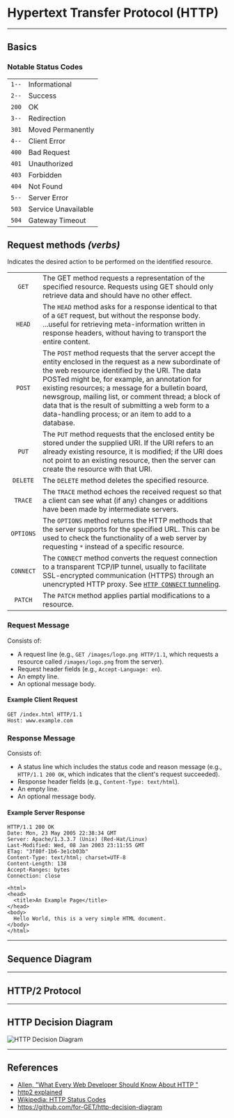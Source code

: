 # Hypertext Transfer Protocol (HTTP)

---

## Basics

### Notable Status Codes

|       |                     |
|-------|---------------------|
| `1--` | Informational       |
| `2--` | Success             |
| `200` | OK                  |
| `3--` | Redirection         |
| `301` | Moved Permanently   |
| `4--` | Client Error        |
| `400` | Bad Request         |
| `401` | Unauthorized        |
| `403` | Forbidden           |
| `404` | Not Found           |
| `5--` | Server Error        |
| `503` | Service Unavailable |
| `504` | Gateway Timeout     |

## Request methods *(verbs)*

Indicates the desired action to be performed on the identified resource.

|           |                                                                                                                                                                                                                                                                                                                                                                                                                                        |
|:---------:|----------------------------------------------------------------------------------------------------------------------------------------------------------------------------------------------------------------------------------------------------------------------------------------------------------------------------------------------------------------------------------------------------------------------------------------|
|   `GET`   | The GET method requests a representation of the specified resource. Requests using GET should only retrieve data and should have no other effect.                            |
|  `HEAD`   | The `HEAD` method asks for a response identical to that of a `GET` request, but without the response body. ...useful for retrieving meta-information written in response headers, without having to transport the entire content.                                                                                                                                                                                                   |
|  `POST`   | The `POST` method requests that the server accept the entity enclosed in the request as a new subordinate of the web resource identified by the URI. The data POSTed might be, for example, an annotation for existing resources; a message for a bulletin board, newsgroup, mailing list, or comment thread; a block of data that is the result of submitting a web form to a data-handling process; or an item to add to a database. |
|   `PUT`   | The `PUT` method requests that the enclosed entity be stored under the supplied URI. If the URI refers to an already existing resource, it is modified; if the URI does not point to an existing resource, then the server can create the resource with that URI.                                                                                                                                                                      |
| `DELETE`  | The `DELETE` method deletes the specified resource.                                                                                                                                                                                                                                                                                                                                                                                    |
|  `TRACE`  | The `TRACE` method echoes the received request so that a client can see what (if any) changes or additions have been made by intermediate servers.                                                                                                                                                                                                                                                                                     |
| `OPTIONS` | The `OPTIONS` method returns the HTTP methods that the server supports for the specified URL. This can be used to check the functionality of a web server by requesting `*` instead of a specific resource.                                                                                                                                                                                                                            |
| `CONNECT` | The `CONNECT` method converts the request connection to a transparent TCP/IP tunnel, usually to facilitate SSL-encrypted communication (HTTPS) through an unencrypted HTTP proxy. See [`HTTP CONNECT` tunneling](https://en.wikipedia.org/wiki/HTTP_tunnel#HTTP_CONNECT_tunneling).                                                                                                                                                                                                                          |
|  `PATCH`  | The `PATCH` method applies partial modifications to a resource.                                                                                                                                                                                                                                                                                                                                                                        |

### Request Message

Consists of:

-   A request line (e.g., `GET /images/logo.png HTTP/1.1`, which requests a resource called `/images/logo.png` from the server).
-   Request header fields (e.g., `Accept-Language: en`).
-   An empty line.
-   An optional message body.

#### Example Client Request

```http
GET /index.html HTTP/1.1
Host: www.example.com
```

### Response Message

Consists of:

-   A status line which includes the status code and reason message (e.g., `HTTP/1.1 200 OK`, which indicates that the client's request succeeded).
-   Response header fields (e.g., `Content-Type: text/html`).
-   An empty line.
-   An optional message body.

#### Example Server Response

```http
HTTP/1.1 200 OK
Date: Mon, 23 May 2005 22:38:34 GMT
Server: Apache/1.3.3.7 (Unix) (Red-Hat/Linux)
Last-Modified: Wed, 08 Jan 2003 23:11:55 GMT
ETag: "3f80f-1b6-3e1cb03b"
Content-Type: text/html; charset=UTF-8
Content-Length: 138
Accept-Ranges: bytes
Connection: close

<html>
<head>
  <title>An Example Page</title>
</head>
<body>
  Hello World, this is a very simple HTML document.
</body>
</html>
```

---

## Sequence Diagram

---

## HTTP/2 Protocol

---

## HTTP Decision Diagram

![HTTP Decision Diagram](https://raw.githubusercontent.com/for-GET/http-decision-diagram/master/httpdd.png)

---

## References

-   [Allen, "What Every Web Developer Should Know About HTTP "](http://www.amazon.com/Developer-Should-OdeToCode-Programming-Series-ebook/dp/B0076Z6VMI)
-   [http2 explained](https://bagder.gitbooks.io/http2-explained/content)
-   [Wikipedia: HTTP Status Codes](https://en.wikipedia.org/wiki/List_of_HTTP_status_codes)
-   <https://github.com/for-GET/http-decision-diagram>

